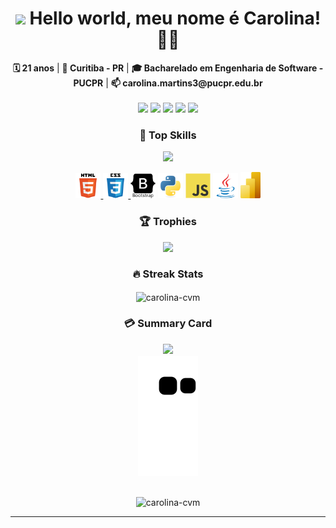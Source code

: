 <h1 align="center"><img src="https://media.giphy.com/media/hvRJCLFzcasrR4ia7z/giphy.gif" width="28"> Hello world, meu nome é Carolina!💁‍♀️ </h1>
<div align="center">
<b>🗓️ 21 anos</b>  |  <b>📍 Curitiba - PR</b>  |  <b>🎓 Bacharelado em Engenharia de Software - PUCPR</b>  |  <b>📫 carolina.martins3@pucpr.edu.br</b>
 <br>
</div>
<br>
<div align="center">
 <a href="https://www.linkedin.com/in/carolina-cvm/" target="_blank"><img src="https://img.shields.io/badge/LinkedIn-0077B5?style=for-the-badge&logo=linkedin&logoColor=white"/></a>
 <a href="https://linktr.ee/carolina.cvm" target="_blank"><img src="https://img.shields.io/badge/linktree-39E09B?style=for-the-badge&logo=linktree&logoColor=white"/></a>
 <a href="https://carolina-cvm.github.io/Carolina-cvm/" target="_blank"><img src="https://img.shields.io/badge/GitHub%20Pages-222222?style=for-the-badge&logo=GitHub%20Pages&logoColor=white"/></a>
 <a href="https://www.w3profile.com/carolina-cvm" target="_blank"><img src="https://img.shields.io/badge/W3Schools-04AA6D?style=for-the-badge&logo=W3Schools&logoColor=white"></a>
 <a href="https://sites.google.com/view/carolina-martins/p%C3%A1gina-inicial" target="_blank"><img src="https://img.shields.io/badge/PowerBI-F2C811?style=for-the-badge&logo=Power%20BI&logoColor=white"></a>
</div>
<h3 align="center">🚀 Top Skills</h3>
<p align="center">
 <img src="https://github-readme-stats.vercel.app/api/top-langs/?username=carolina-cvm&layout=compact&theme=radical">
</p>
<p align="center"><a href="https://www.w3.org/html/" target="_blank" rel="noreferrer"><img src="https://raw.githubusercontent.com/devicons/devicon/master/icons/html5/html5-original-wordmark.svg" alt="html5" width="40" height="40"/></a><a href="https://www.w3schools.com/css/" target="_blank" rel="noreferrer"> <img src="https://raw.githubusercontent.com/devicons/devicon/master/icons/css3/css3-original-wordmark.svg" alt="css3" width="40" height="40"/></a><a href="https://getbootstrap.com" target="_blank" rel="noreferrer"> <img src="https://raw.githubusercontent.com/devicons/devicon/master/icons/bootstrap/bootstrap-plain-wordmark.svg" alt="bootstrap" width="40" height="40"/></a> <a href="https://www.python.org" target="_blank" rel="noreferrer"> <img src="https://raw.githubusercontent.com/devicons/devicon/master/icons/python/python-original.svg" alt="python" width="40" height="40"/></a>
<a href="https://developer.mozilla.org/en-US/docs/Web/JavaScript" target="_blank" rel="noreferrer"><img src="https://raw.githubusercontent.com/devicons/devicon/master/icons/javascript/javascript-original.svg" alt="javascript" width="40" height="40"/></a>
<a href="https://www.java.com" target="_blank" rel="noreferrer"><img src="https://raw.githubusercontent.com/devicons/devicon/master/icons/java/java-original.svg" alt="java" width="40" height="40"/></a>
<a><img src="Imagens/Power-BI.png" height="42"/></a>
<h3 align="center">🏆 Trophies</h3>
<p align="center"> 
 <img src="https://github-profile-trophy.vercel.app/?username=carolina-cvm&theme=radical&column=-1&title=Stars,Followers,Commits,Repositories"/> 
</p>
<h3 align="center">🔥 Streak Stats</h3>
<p align="center"><img align="center" src="https://streak-stats.demolab.com?user=carolina-cvm&theme=radical&mode=weekly&type=png" alt="carolina-cvm" /></p>
 
<div align="center">
 <h3 align="center">💳 Summary Card</h3>
 <img src="http://github-profile-summary-cards.vercel.app/api/cards/profile-details?username=Carolina-cvm&theme=2077">
</div>

<div align="center">
 <img src="https://github.com/Carolina-cvm/Carolina-cvm/blob/output/github-contribution-grid-snake.svg">
</div>
<br>
<p align="center"> <img src="https://komarev.com/ghpvc/?username=carolina-cvm&label=Profile%20views&color=0e75b6&style=for-the-badge&color=blue" alt="carolina-cvm"/ </p>
<hr>
<!--
<div align="center">
 <img height="180em" src="https://github-readme-stats.vercel.app/api/top-langs/?username=carolina-cvm&layout=compact&theme=radical"/>
 <img height="180em" src="https://streak-stats.demolab.com?user=carolina-cvm&theme=dark&mode=weekly&type=png" alt="carolina-cvm"/>
</div>

 <h4> 📝 https://bit.ly/Carolina-cvm </h4>

<img src="https://img.shields.io/badge/Microsoft_Outlook-0078D4?style=for-the-badge&logo=microsoft-outlook&logoColor=white">
<img src="https://img.shields.io/badge/GitHub%20Pages-222222?style=for-the-badge&logo=GitHub%20Pages&logoColor=white">
<img src="https://img.shields.io/badge/LinkedIn-0077B5?style=for-the-badge&logo=linkedin&logoColor=white">

![Snake animation](https://github.com/Carolina-cvm/Carolina-cvm/blob/output/github-contribution-grid-snake.svg)


<p align="center">
 <img src="https://github-readme-stats.vercel.app/api/top-langs/?username=carolina-cvm&layout=compact&theme=radical">
</p>
-->
